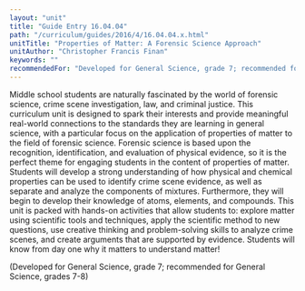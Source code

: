 ```yaml
---
layout: "unit"
title: "Guide Entry 16.04.04"
path: "/curriculum/guides/2016/4/16.04.04.x.html"
unitTitle: "Properties of Matter: A Forensic Science Approach"
unitAuthor: "Christopher Francis Finan"
keywords: ""
recommendedFor: "Developed for General Science, grade 7; recommended for General Science, grades 7-8"
---
```

<main>
 <p>
  Middle school students are naturally fascinated by the world of forensic science, crime scene investigation, law, and criminal justice. This curriculum unit is designed to spark their interests and provide meaningful real-world connections to the standards they are learning in general science, with a particular focus on the application of properties of matter to the field of forensic science. Forensic science is based upon the recognition, identification, and evaluation of physical evidence, so it is the perfect theme for engaging students in the content of properties of matter. Students will develop a strong understanding of how physical and chemical properties can be used to identify crime scene evidence, as well as separate and analyze the components of mixtures. Furthermore, they will begin to develop their knowledge of atoms, elements, and compounds. This unit is packed with hands-on activities that allow students to: explore matter using scientific tools and techniques, apply the scientific method to new questions, use creative thinking and problem-solving skills to analyze crime scenes, and create arguments that are supported by evidence. Students will know from day one why it matters to understand matter!
 </p>
 <p>
  (Developed for General Science, grade 7; recommended for General Science, grades 7-8)
 </p>
</main>